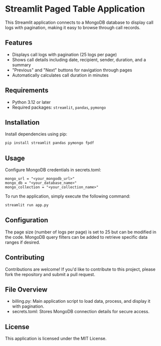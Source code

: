 # Streamlit Paged Table Application

This Streamlit application connects to a MongoDB database to display call logs with pagination, making it easy to browse through call records.

## Features

- Displays call logs with pagination (25 logs per page)
- Shows call details including date, recipient, sender, duration, and a summary
- "Previous" and "Next" buttons for navigation through pages
- Automatically calculates call duration in minutes
  
## Requirements

- Python 3.12 or later
- Required packages: `streamlit`, `pandas`, `pymongo`

## Installation

Install dependencies using pip:
```bash
pip install streamlit pandas pymongo fpdf
```
## Usage

Configure MongoDB credentials in secrets.toml:

```
mongo_url = "<your_mongodb_url>"
mongo_db = "<your_database_name>"
mongo_collection = "<your_collection_name>"
```

To run the application, simply execute the following command:

```bash
streamlit run app.py
```

## Configuration

The page size (number of logs per page) is set to 25 but can be modified in the code.
MongoDB query filters can be added to retrieve specific data ranges if desired.

## Contributing

Contributions are welcome! If you'd like to contribute to this project, please fork the repository and submit a pull request.

## File Overview

- billing.py: Main application script to load data, process, and display it with pagination.
- secrets.toml: Stores MongoDB connection details for secure access.

## License

This application is licensed under the MIT License.
